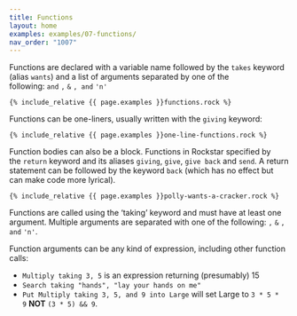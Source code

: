```yaml
---
title: Functions
layout: home
examples: examples/07-functions/
nav_order: "1007"
---
```

Functions are declared with a variable name followed by the `takes` keyword (alias `wants`) and a list of arguments separated by one of the following: `and` `,` `&` `, and` `'n'`

```rockstar 
{% include_relative {{ page.examples }}functions.rock %}
```

Functions can be one-liners, usually written with the `giving` keyword:

```rockstar 
{% include_relative {{ page.examples }}one-line-functions.rock %}
```

Function bodies can also be a block. Functions in Rockstar specified by the `return` keyword and its aliases `giving`, `give`, `give back` and `send`. A return statement can be followed by the keyword `back` (which has no effect but can make code more lyrical).

```rockstar
{% include_relative {{ page.examples }}polly-wants-a-cracker.rock %}
```

Functions are called using the ‘taking’ keyword and must have at least one argument. Multiple arguments are separated with one of the following: `,` `&` `, and` `'n'`.

Function arguments can be any kind of expression, including other function calls:

- `Multiply taking 3, 5` is an expression returning (presumably) 15
- `Search taking "hands", "lay your hands on me"`
- `Put Multiply taking 3, 5, and 9 into Large` will set Large to `3 * 5 * 9` **NOT** `(3 * 5) && 9`.

